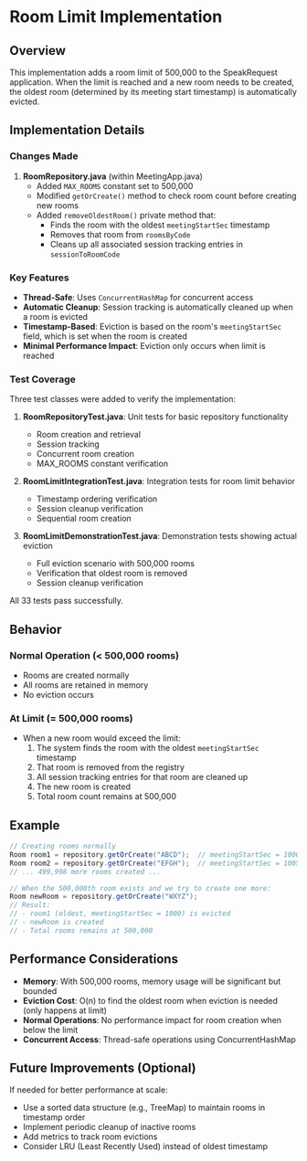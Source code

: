 # Room Limit Implementation

## Overview
This implementation adds a room limit of 500,000 to the SpeakRequest application. When the limit is reached and a new room needs to be created, the oldest room (determined by its meeting start timestamp) is automatically evicted.

## Implementation Details

### Changes Made

1. **RoomRepository.java** (within MeetingApp.java)
   - Added `MAX_ROOMS` constant set to 500,000
   - Modified `getOrCreate()` method to check room count before creating new rooms
   - Added `removeOldestRoom()` private method that:
     - Finds the room with the oldest `meetingStartSec` timestamp
     - Removes that room from `roomsByCode`
     - Cleans up all associated session tracking entries in `sessionToRoomCode`

### Key Features

- **Thread-Safe**: Uses `ConcurrentHashMap` for concurrent access
- **Automatic Cleanup**: Session tracking is automatically cleaned up when a room is evicted
- **Timestamp-Based**: Eviction is based on the room's `meetingStartSec` field, which is set when the room is created
- **Minimal Performance Impact**: Eviction only occurs when limit is reached

### Test Coverage

Three test classes were added to verify the implementation:

1. **RoomRepositoryTest.java**: Unit tests for basic repository functionality
   - Room creation and retrieval
   - Session tracking
   - Concurrent room creation
   - MAX_ROOMS constant verification

2. **RoomLimitIntegrationTest.java**: Integration tests for room limit behavior
   - Timestamp ordering verification
   - Session cleanup verification
   - Sequential room creation

3. **RoomLimitDemonstrationTest.java**: Demonstration tests showing actual eviction
   - Full eviction scenario with 500,000 rooms
   - Verification that oldest room is removed
   - Session cleanup verification

All 33 tests pass successfully.

## Behavior

### Normal Operation (< 500,000 rooms)
- Rooms are created normally
- All rooms are retained in memory
- No eviction occurs

### At Limit (= 500,000 rooms)
- When a new room would exceed the limit:
  1. The system finds the room with the oldest `meetingStartSec` timestamp
  2. That room is removed from the registry
  3. All session tracking entries for that room are cleaned up
  4. The new room is created
  5. Total room count remains at 500,000

## Example

```java
// Creating rooms normally
Room room1 = repository.getOrCreate("ABCD");  // meetingStartSec = 1000
Room room2 = repository.getOrCreate("EFGH");  // meetingStartSec = 1005
// ... 499,998 more rooms created ...

// When the 500,000th room exists and we try to create one more:
Room newRoom = repository.getOrCreate("WXYZ");
// Result:
// - room1 (oldest, meetingStartSec = 1000) is evicted
// - newRoom is created
// - Total rooms remains at 500,000
```

## Performance Considerations

- **Memory**: With 500,000 rooms, memory usage will be significant but bounded
- **Eviction Cost**: O(n) to find the oldest room when eviction is needed (only happens at limit)
- **Normal Operations**: No performance impact for room creation when below the limit
- **Concurrent Access**: Thread-safe operations using ConcurrentHashMap

## Future Improvements (Optional)

If needed for better performance at scale:
- Use a sorted data structure (e.g., TreeMap) to maintain rooms in timestamp order
- Implement periodic cleanup of inactive rooms
- Add metrics to track room evictions
- Consider LRU (Least Recently Used) instead of oldest timestamp
